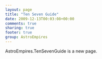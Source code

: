 ```yaml
---
layout: page
title: "Ten Seven Guide"
date: 2009-12-13T00:03:08+00:00
comments: true
sharing: true
footer: true
group: AstroEmpires
---
```


AstroEmpires.TenSevenGuide is a new page.
